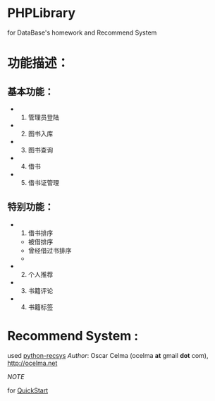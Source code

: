 PHPLibrary
==========

for DataBase's homework and Recommend System

# 功能描述：

## 基本功能：

+ 1. 管理员登陆
+ 2. 图书入库
+ 3. 图书查询
+ 4. 借书
+ 5. 借书证管理

## 特别功能：


+ 1. 借书排序
	+ 被借排序
	+ 曾经借过书排序
	+ 
+ 2. 个人推荐
+ 3. 书籍评论
+ 4. 书籍标签


# Recommend System :

used [python-recsys](https://github.com/ocelma/python-recsys)
*Author*: Oscar Celma (ocelma __at__ gmail __dot__ com), http://ocelma.net

*NOTE*

for [QuickStart](http://ocelma.net/software/python-recsys/build/html/quickstart.html)